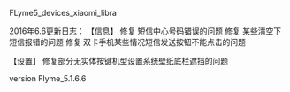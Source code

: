 FLyme5_devices_xiaomi_libra

2016年6.6更新日志：
【信息】
修复 短信中心号码错误的问题
修复 某些清空下短信报错的问题
修复 双卡手机某些情况短信发送按钮不能点击的问题

【设置】
修复部分无实体按键机型设置系统壁纸底栏遮挡的问题

version Flyme_5.1.6.6


